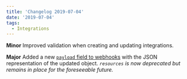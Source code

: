 ```yaml
---
title: 'Changelog 2019-07-04'
date: '2019-07-04'
tags:
  - Integrations
---
```

**Minor** Improved validation when creating and updating integrations.

**Major** Added a new [`payload` field to webhooks](/docs/api/integrations/integrations-introduction#example-typical-payload) with the JSON representation of the updated object. _`resources` is now deprecated but remains in place for the foreseeable future._
